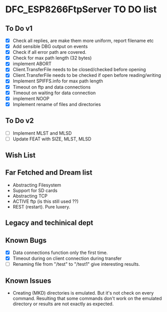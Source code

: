 # DFC_ESP8266FtpServer TO DO list


To Do v1
------
- [X] Check all replies, are make them more uniform, report filename etc
- [X] Add sensible DBG output on events
- [X] Check if all error path are covered.
- [X] Check for max path length (32 bytes)
- [X] implement ABORT
- [X] Client.TransferFile needs to be closed/checked before opening
- [X] Client.TransferFile needs to be checked if open before reading/writing
- [X] Implement SPIFFS.info for max path length
- [X] Timeout on ftp and data connections
- [X] Timeout on waiting for data connection
- [X] implement NOOP
- [X] Implement rename of files and directories

To Do v2
------
- [ ] Implement MLST and MLSD
- [ ] Update FEAT with SIZE, MLST, MLSD

Wish List
------

Far Fetched and Dream list
------
- Abstracting Filesystem
- Support for SD cards
- Abstracting TCP
- ACTIVE ftp (is this still used ??)
- REST (restart). Pure luxery.

Legacy and techinical dept
------

Known Bugs
------
- [X] Data connections function only the first time.
- [X] Timeout during on client connection during transfer
- [ ] Renaming file from "/test" to "/test1" give interesting results.

Known Issues
------
- Creating (MKD) directories is emulated. But it's not check on every command.
  Resulting that some commands don't work on the emulated directory or results are not
  exactly as expected.